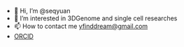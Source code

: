 - 👋 Hi, I’m @seqyuan
- 👀 I’m interested in 3DGenome and single cell researches
- 📫 How to contact me yfinddream@gmail.com
- [ORCID](https://orcid.org/0000-0001-5582-5120 "0000-0001-5582-5120")

<!---
seqyuan/seqyuan is a ✨ special ✨ repository because its `README.md` (this file) appears on your GitHub profile.
You can click the Preview link to take a look at your changes.
--->
